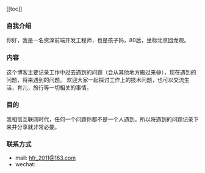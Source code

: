 [[toc]]
### 自我介绍
你好，我是一名资深前端开发工程师，也是孩子妈，80后，坐标北京回龙观。

### 内容
这个博客主要记录工作中过去遇到的问题（会从其他地方搬过来😅），现在遇到的问题，将来遇到的问题。
欢迎大家一起探讨工作上的技术问题，也可以交流生活，育儿，旅行等一切相关的事情。

### 目的
我相信互联网时代，任何一个问题你都不是一个人遇到。所以将遇到的问题记录下来并分享就非常必要。

### 联系方式
* mail: hfr_2011@163.com
* wechat: 
